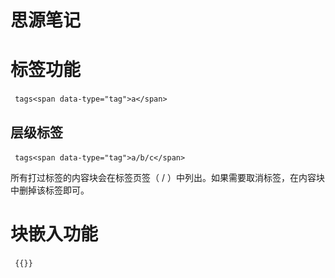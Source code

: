 # 思源笔记

# 标签功能

​`​ tags<span data-type="tag">a</span>`​ 

## 层级标签

​`​ tags<span data-type="tag">a/b/c</span>`​

所有打过标签的内容块会在标签页签（ / ）中列出。如果需要取消标签，在内容块中删掉该标签即可。 

# 块嵌入功能

​`​ {{}}`​ 

‍

‍
